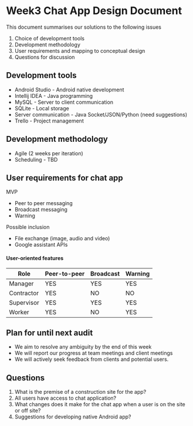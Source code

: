 # Week3 Chat App Design Document
This document summarises our solutions to the following issues
1.  Choice of development tools
2.  Development methodology
3.  User requirements and mapping to conceptual design
4.  Questions for discussion

## Development tools
-   Android Studio - Android native development
-   Intellij IDEA - Java programming
-   MySQL - Server to client communication
-   SQLite - Local storage
-   Server communication - Java Socket/JSON/Python (need suggestions)
-   Trello - Project management

## Development methodology
-   Agile (2 weeks per iteration)
-   Scheduling - TBD

## User requirements for chat app
MVP
-   Peer to peer messaging
-   Broadcast messaging
-   Warning

Possible inclusion
-   File exchange (image, audio and video)
-   Google assistant APIs

#### User-oriented features
| __Role__ | __Peer-to-peer__ | __Broadcast__ | __Warning__ |
|-------------|------------|------------|------------|
| Manager       | YES    | YES    | YES |
| Contractor        | YES | NO     |    NO |
| Supervisor        | YES | YES   |  YES |
| Worker      | YES | NO   |    YES  |

## Plan for until next audit
-   We aim to resolve any ambiguity by the end of this week
-   We will report our progress at team meetings and client meetings
-   We will actively seek feedback from clients and potential users.

## Questions
1. What is the premise of a construction site for the app?
2. All users have access to chat application?
3. What changes does it make for the chat app when a user is on the site or off site?
4. Suggestions for developing native Android app?


